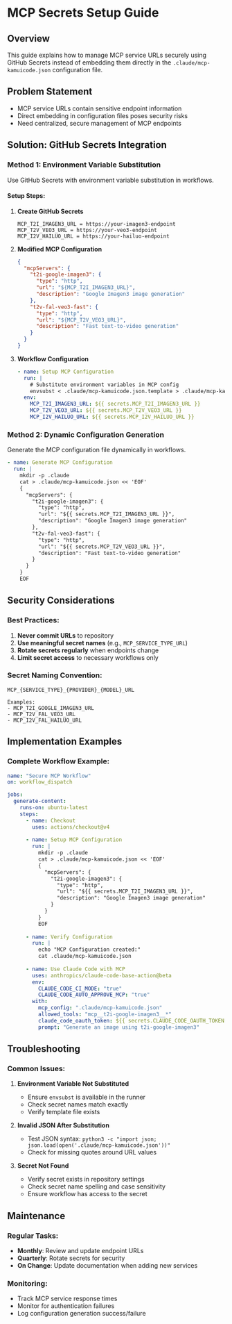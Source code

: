 # MCP Secrets Setup Guide

## Overview
This guide explains how to manage MCP service URLs securely using GitHub Secrets instead of embedding them directly in the `.claude/mcp-kamuicode.json` configuration file.

## Problem Statement
- MCP service URLs contain sensitive endpoint information
- Direct embedding in configuration files poses security risks
- Need centralized, secure management of MCP endpoints

## Solution: GitHub Secrets Integration

### Method 1: Environment Variable Substitution
Use GitHub Secrets with environment variable substitution in workflows.

#### Setup Steps:

1. **Create GitHub Secrets**
   ```
   MCP_T2I_IMAGEN3_URL = https://your-imagen3-endpoint
   MCP_T2V_VEO3_URL = https://your-veo3-endpoint
   MCP_I2V_HAILUO_URL = https://your-hailuo-endpoint
   ```

2. **Modified MCP Configuration**
   ```json
   {
     "mcpServers": {
       "t2i-google-imagen3": {
         "type": "http",
         "url": "${MCP_T2I_IMAGEN3_URL}",
         "description": "Google Imagen3 image generation"
       },
       "t2v-fal-veo3-fast": {
         "type": "http", 
         "url": "${MCP_T2V_VEO3_URL}",
         "description": "Fast text-to-video generation"
       }
     }
   }
   ```

3. **Workflow Configuration**
   ```yaml
   - name: Setup MCP Configuration
     run: |
       # Substitute environment variables in MCP config
       envsubst < .claude/mcp-kamuicode.json.template > .claude/mcp-kamuicode.json
     env:
       MCP_T2I_IMAGEN3_URL: ${{ secrets.MCP_T2I_IMAGEN3_URL }}
       MCP_T2V_VEO3_URL: ${{ secrets.MCP_T2V_VEO3_URL }}
       MCP_I2V_HAILUO_URL: ${{ secrets.MCP_I2V_HAILUO_URL }}
   ```

### Method 2: Dynamic Configuration Generation
Generate the MCP configuration file dynamically in workflows.

```yaml
- name: Generate MCP Configuration
  run: |
    mkdir -p .claude
    cat > .claude/mcp-kamuicode.json << 'EOF'
    {
      "mcpServers": {
        "t2i-google-imagen3": {
          "type": "http",
          "url": "${{ secrets.MCP_T2I_IMAGEN3_URL }}",
          "description": "Google Imagen3 image generation"
        },
        "t2v-fal-veo3-fast": {
          "type": "http",
          "url": "${{ secrets.MCP_T2V_VEO3_URL }}",
          "description": "Fast text-to-video generation"
        }
      }
    }
    EOF
```

## Security Considerations

### Best Practices:
1. **Never commit URLs** to repository
2. **Use meaningful secret names** (e.g., `MCP_SERVICE_TYPE_URL`)
3. **Rotate secrets regularly** when endpoints change
4. **Limit secret access** to necessary workflows only

### Secret Naming Convention:
```
MCP_{SERVICE_TYPE}_{PROVIDER}_{MODEL}_URL

Examples:
- MCP_T2I_GOOGLE_IMAGEN3_URL
- MCP_T2V_FAL_VEO3_URL
- MCP_I2V_FAL_HAILUO_URL
```

## Implementation Examples

### Complete Workflow Example:
```yaml
name: "Secure MCP Workflow"
on: workflow_dispatch

jobs:
  generate-content:
    runs-on: ubuntu-latest
    steps:
      - name: Checkout
        uses: actions/checkout@v4
        
      - name: Setup MCP Configuration
        run: |
          mkdir -p .claude
          cat > .claude/mcp-kamuicode.json << 'EOF'
          {
            "mcpServers": {
              "t2i-google-imagen3": {
                "type": "http",
                "url": "${{ secrets.MCP_T2I_IMAGEN3_URL }}",
                "description": "Google Imagen3 image generation"
              }
            }
          }
          EOF
          
      - name: Verify Configuration
        run: |
          echo "MCP Configuration created:"
          cat .claude/mcp-kamuicode.json
          
      - name: Use Claude Code with MCP
        uses: anthropics/claude-code-base-action@beta
        env:
          CLAUDE_CODE_CI_MODE: "true"
          CLAUDE_CODE_AUTO_APPROVE_MCP: "true"
        with:
          mcp_config: ".claude/mcp-kamuicode.json"
          allowed_tools: "mcp__t2i-google-imagen3__*"
          claude_code_oauth_token: ${{ secrets.CLAUDE_CODE_OAUTH_TOKEN }}
          prompt: "Generate an image using t2i-google-imagen3"
```

## Troubleshooting

### Common Issues:

1. **Environment Variable Not Substituted**
   - Ensure `envsubst` is available in the runner
   - Check secret names match exactly
   - Verify template file exists

2. **Invalid JSON After Substitution**
   - Test JSON syntax: `python3 -c "import json; json.load(open('.claude/mcp-kamuicode.json'))"`
   - Check for missing quotes around URL values

3. **Secret Not Found**
   - Verify secret exists in repository settings
   - Check secret name spelling and case sensitivity
   - Ensure workflow has access to the secret

## Maintenance

### Regular Tasks:
- **Monthly**: Review and update endpoint URLs
- **Quarterly**: Rotate secrets for security
- **On Change**: Update documentation when adding new services

### Monitoring:
- Track MCP service response times
- Monitor for authentication failures
- Log configuration generation success/failure